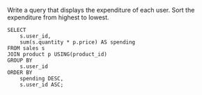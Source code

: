 Write a query that displays the expenditure of each user. Sort the expenditure from highest to lowest.

    SELECT
        s.user_id,
        sum(s.quantity * p.price) AS spending
    FROM sales s
    JOIN product p USING(product_id)
    GROUP BY
        s.user_id
    ORDER BY
        spending DESC,
        s.user_id ASC;  